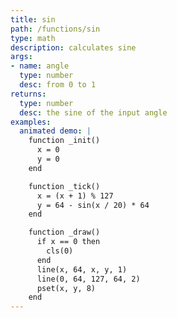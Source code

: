 ```yaml
---
title: sin
path: /functions/sin
type: math
description: calculates sine
args:
- name: angle
  type: number
  desc: from 0 to 1
returns:
  type: number
  desc: the sine of the input angle
examples:
  animated demo: |
    function _init()
      x = 0
      y = 0
    end

    function _tick()
      x = (x + 1) % 127
      y = 64 - sin(x / 20) * 64
    end

    function _draw()
      if x == 0 then
        cls(0)
      end
      line(x, 64, x, y, 1)
      line(0, 64, 127, 64, 2)
      pset(x, y, 8)
    end
---
```


